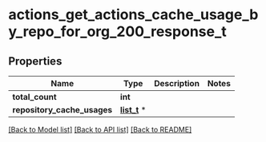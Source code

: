 # actions_get_actions_cache_usage_by_repo_for_org_200_response_t

## Properties
Name | Type | Description | Notes
------------ | ------------- | ------------- | -------------
**total_count** | **int** |  | 
**repository_cache_usages** | [**list_t**](actions_cache_usage_by_repository.md) \* |  | 

[[Back to Model list]](../README.md#documentation-for-models) [[Back to API list]](../README.md#documentation-for-api-endpoints) [[Back to README]](../README.md)


